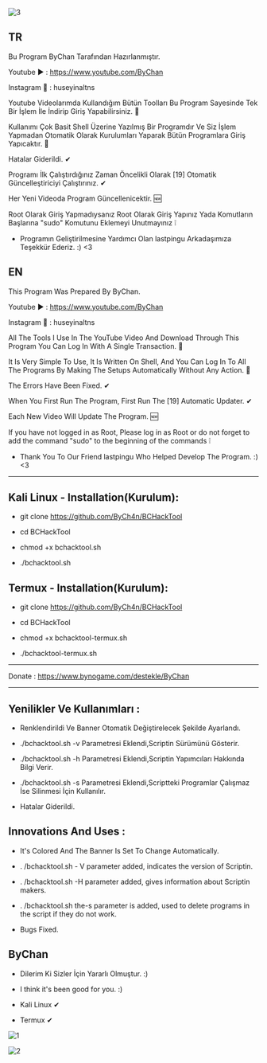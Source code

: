 ![3](https://user-images.githubusercontent.com/67187998/89735434-2710f500-da6b-11ea-9cd5-61c2d501237d.PNG)

TR
--
Bu Program ByChan Tarafından Hazırlanmıştır.

Youtube ▶️ : https://www.youtube.com/ByChan

Instagram 📸 : huseyinaltns

Youtube Videolarımda Kullandığım Bütün Toolları Bu Program Sayesinde Tek Bir İşlem İle İndirip Giriş Yapabilirsiniz. 💯

Kullanımı Çok Basit Shell Üzerine Yazılmış Bir Programdır Ve Siz İşlem Yapmadan Otomatik Olarak Kurulumları Yaparak Bütün Programlara Giriş Yapıcaktır. 💯

Hatalar Giderildi. ✔

Programı İlk Çalıştırdığınız Zaman Öncelikli Olarak [19] Otomatik Güncelleştiriciyi Çalıştırınız. ✔

Her Yeni Videoda Program Güncellenicektir. 🆕

Root Olarak Giriş Yapmadıysanız Root Olarak Giriş Yapınız Yada Komutların Başlarına "sudo" Komutunu Eklemeyi Unutmayınız ❕

- Programın Geliştirilmesine Yardımcı Olan lastpingu Arkadaşımıza Teşekkür Ederiz. :) <3

EN
--
This Program Was Prepared By ByChan.

Youtube ▶️ : https://www.youtube.com/ByChan

Instagram 📸 : huseyinaltns

All The Tools I Use In The YouTube Video And Download Through This Program You Can Log In With A Single Transaction. 💯

It Is Very Simple To Use, It Is Written On Shell, And You Can Log In To All The Programs By Making The Setups Automatically Without Any Action. 💯

The Errors Have Been Fixed. ✔

When You First Run The Program, First Run The [19] Automatic Updater. ✔

Each New Video Will Update The Program. 🆕

If you have not logged in as Root, Please log in as Root or do not forget to add the command "sudo" to the beginning of the commands ❕

- Thank You To Our Friend lastpingu Who Helped Develop The Program. :) <3

--------------------------------------------------------------------------

Kali Linux - Installation(Kurulum):
--
- git clone https://github.com/ByCh4n/BCHackTool

- cd BCHackTool

- chmod +x bchacktool.sh

- ./bchacktool.sh

Termux - Installation(Kurulum):
--
- git clone https://github.com/ByCh4n/BCHackTool

- cd BCHackTool

- chmod +x bchacktool-termux.sh

- ./bchacktool-termux.sh

--------------------------------------------------------------------------

Donate : https://www.bynogame.com/destekle/ByChan

--------------------------------------------------------------------------

Yenilikler Ve Kullanımları :
----
- Renklendirildi Ve Banner Otomatik Değiştirelecek Şekilde Ayarlandı.

- ./bchacktool.sh -v Parametresi Eklendi,Scriptin Sürümünü Gösterir.

- ./bchacktool.sh -h Parametresi Eklendi,Scriptin Yapımcıları Hakkında Bilgi Verir.

- ./bchacktool.sh -s Parametresi Eklendi,Scriptteki Programlar Çalışmaz İse Silinmesi İçin Kullanılır.

- Hatalar Giderildi.

Innovations And Uses :
----
- It's Colored And The Banner Is Set To Change Automatically.

- . /bchacktool.sh - V parameter added, indicates the version of Scriptin.

- . /bchacktool.sh -H parameter added, gives information about Scriptin makers.

- . /bchacktool.sh the-s parameter is added, used to delete programs in the script if they do not work.

- Bugs Fixed.

ByChan
---

- Dilerim Ki Sizler İçin Yararlı Olmuştur. :)

- I think it's been good for you. :)

- Kali Linux ✔

- Termux ✔

![1](https://user-images.githubusercontent.com/67187998/89713271-5b1ee400-d99f-11ea-8bf1-e364204e736d.PNG)

![2](https://user-images.githubusercontent.com/67187998/89713272-5c501100-d99f-11ea-8bbd-5a1eed3c9fbf.PNG)
